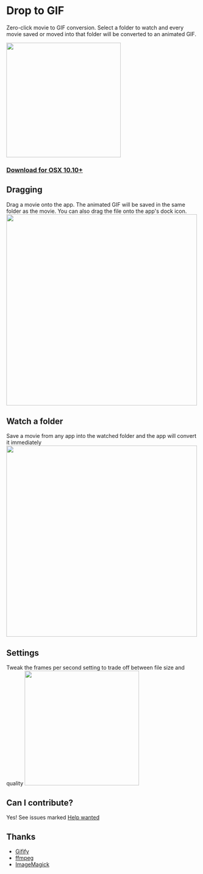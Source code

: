 # Drop to GIF
Zero-click movie to GIF conversion. Select a folder to watch and every movie saved or moved into that folder will be converted to an animated GIF. 

<img width=300 src="https://raw.githubusercontent.com/mortenjust/droptogif/master/ux/demos/demo_app.png">

### <a href="https://github.com/mortenjust/droptogif/releases">Download for OSX 10.10+</a>

## Dragging 
Drag a movie onto the app. The animated GIF will be saved in the same folder as the movie. You can also drag the file onto the app's dock icon.
<img width=500 src="https://raw.githubusercontent.com/mortenjust/droptogif/master/ux/demos/demo_dragon.gif">

## Watch a folder
Save a movie from any app into the watched folder and the app will convert it immediately
<img width=500 src="https://raw.githubusercontent.com/mortenjust/droptogif/master/ux/demos/demo_watchfolder.gif">

## Settings
Tweak the frames per second setting to trade off between file size and quality
<img width=300 src="https://raw.githubusercontent.com/mortenjust/droptogif/master/ux/demos/demo_settings.png">

## Can I contribute?
Yes! See issues marked <a href="https://github.com/mortenjust/droptogif/labels/help%20wanted">Help wanted<a>

## Thanks
* <a href="https://github.com/jclem/gifify">Gifify</a>
* <a href="https://www.ffmpeg.org/">ffmpeg</a>
* <a href="http://www.imagemagick.org/">ImageMagick</a>
